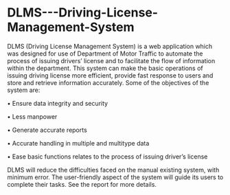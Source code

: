 # DLMS---Driving-License-Management-System
DLMS (Driving License Management System) is a web application which was designed for use of Department of Motor Traffic to automate the process of issuing drivers’ license and to facilitate the flow of information within the department.
This system can make the basic operations of issuing driving license more efficient, provide fast response to users and store and retrieve information accurately. Some of the objectives of the system are:

• Ensure data integrity and security

• Less manpower

• Generate accurate reports

• Accurate handling in multiple and multitype data

• Ease basic functions relates to the process of issuing driver’s license

DLMS will reduce the difficulties faced on the manual existing system, with minimum error. The user-friendly aspect of the system will guide its users to complete their tasks. See the report for more details.
